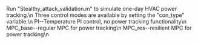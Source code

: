 Run "Stealthy_attack_validation.m" to simulate one-day HVAC power tracking.\n
Three control modes are available by setting the "con_type" variable.\n
PI--Temperature PI control, no power tracking functionality\n
MPC_base--regular MPC for power tracking\n
MPC_res--resilient MPC for power tracking\n
